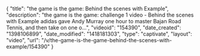 {
    "title": "the game is the game: Behind the scenes with Example",
    "description": "the game is the game: challenge 1 video - Behind the scenes with Example adidas gave Andy Murray one hour to master Bajan Road Tennis, and then take on one o...",
    "videoid": "154390",
    "date_created": "1398106899",
    "date_modified": "1418181303",
    "type": "captivate",
    "layout": "video",
    "url": "\/v\/the-game-is-the-game-behind-the-scenes-with-example\/154390"
}